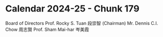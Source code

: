 # Calendar 2024-25 - Chunk 179

<!-- Chunk tokens: 34, Enriched tokens: 37 -->

Board of Directors
Prof. Rocky S. Tuan 段崇智 (Chairman) Mr. Dennis C.I. Chow 周志賢
Prof. Sham Mai-har 岑美霞
